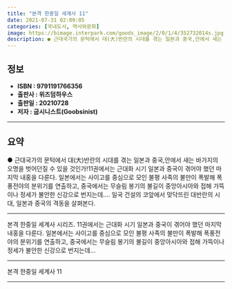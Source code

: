 ```yaml
---
title: "본격 한중일 세계사 11"
date: 2021-07-31 02:09:05
categories: [국내도서, 역사와문화]
image: https://bimage.interpark.com/goods_image/2/0/1/4/352732014s.jpg
description: ● 근대국가의 문턱에서 대(大)반란의 시대를 겪는 일본과 중국,안에서 새는 바가지의 오명을 벗어던질 수 있을 것인가!11권에서는 근대화 시기 일본과 중국이 겪어야 했던 마지막 내홍을 다룬다. 일본에서는 사이고를 중심으로 모인 불평 사족의 불만이 폭발해 폭풍전야의 분위기를 연출하고, 중
---
```


## **정보**

- **ISBN : 9791191766356**
- **출판사 : 위즈덤하우스**
- **출판일 : 20210728**
- **저자 : 굽시니스트(Goobsinist)**

------



## **요약**

●  근대국가의 문턱에서 대(大)반란의 시대를 겪는 일본과 중국,안에서 새는 바가지의 오명을 벗어던질 수 있을 것인가!11권에서는 근대화 시기 일본과 중국이 겪어야 했던 마지막 내홍을 다룬다. 일본에서는 사이고를 중심으로 모인 불평 사족의 불만이 폭발해 폭풍전야의 분위기를 연출하고, 중국에서는 무슬림 봉기의 불길이 중앙아시아와 접해 가뜩이나 정세가 불안한 신강으로 번지는데…. 일국 건설의 코앞에서 맞닥뜨린 대반란의 시대, 일본과 중국의 격동을 살펴본다.

------

본격 한중일 세계사 시리즈. 11권에서는 근대화 시기 일본과 중국이 겪어야 했던 마지막 내홍을 다룬다. 일본에서는 사이고를 중심으로 모인 불평 사족의 불만이 폭발해 폭풍전야의 분위기를 연출하고, 중국에서는 무슬림 봉기의 불길이 중앙아시아와 접해 가뜩이나 정세가 불안한 신강으로 번지는데... 

------


본격 한중일 세계사 11 

------


